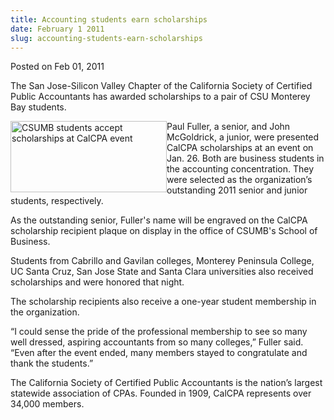 ```yaml
---
title: Accounting students earn scholarships
date: February 1 2011
slug: accounting-students-earn-scholarships
---
```





<span class="date">Posted on Feb 01, 2011    </span>
<p>The San Jose-Silicon Valley Chapter of the California Society of
Certified Public Accountants has awarded scholarships to a pair of
CSU Monterey Bay students.</p>
<p><img alt="CSUMB students accept scholarships at CalCPA event" src="http://news.csumb.edu/sites/default/files/65/attachments/news/images/calcpa_event_0.jpg" style="float:left; width:250px; height:114px">Paul Fuller, a
senior, and John McGoldrick, a junior, were presented CalCPA
scholarships at an event on Jan. 26. Both are business students in
the accounting concentration. They were selected as the
organization&#x2019;s outstanding 2011 senior and junior students,
respectively.</img></p>
<p>As the outstanding senior, Fuller&apos;s name will be engraved on the
CalCPA scholarship recipient plaque on display in the office of
CSUMB&apos;s School of Business.</p>
<p>Students from Cabrillo and Gavilan colleges, Monterey Peninsula
College, UC Santa Cruz, San Jose State and Santa Clara universities
also received scholarships and were honored that night.</p>
<p>The scholarship recipients also receive a one-year student
membership in the organization.</p>
<p>&#x201C;I could sense the pride of the professional membership to see
so many well dressed, aspiring accountants from so many colleges,&#x201D;
Fuller said. &#x201C;Even after the event ended, many members stayed to
congratulate and thank the students.&#x201D;</p>
<p>The California Society of Certified Public Accountants is the
nation&#x2019;s largest statewide association of CPAs. Founded in 1909,
CalCPA represents over 34,000 members.</p>
<p><br>
&#xA0;</br></p>





